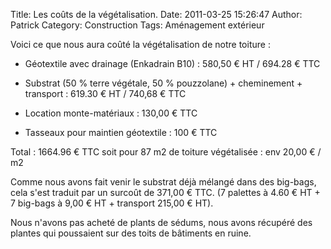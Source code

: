 Title: Les coûts de la végétalisation.
Date: 2011-03-25 15:26:47
Author: Patrick
Category: Construction
Tags: Aménagement extérieur

Voici ce que nous aura coûté la végétalisation de notre toiture :

-   Géotextile avec drainage (Enkadrain B10) : 580,50 € HT / 694.28 €
    TTC

-   Substrat (50 % terre végétale, 50 % pouzzolane) + cheminement +
    transport : 619.30 € HT / 740,68 € TTC

-   Location monte-matériaux : 130,00 € TTC

-   Tasseaux pour maintien géotextile : 100 € TTC

Total : 1664.96 € TTC soit pour 87 m2 de toiture végétalisée : env 20,00
€ / m2

Comme nous avons fait venir le substrat déjà mélangé dans des big-bags,
cela s'est traduit par un surcoût de 371,00 € TTC. (7 palettes à 4.60 €
HT + 7 big-bags à 9,00 € HT + transport 215,00 € HT).

Nous n'avons pas acheté de plants de sédums, nous avons récupéré des
plantes qui poussaient sur des toits de bâtiments en ruine.


